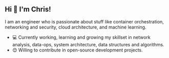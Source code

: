 ## Hi 👋 I'm Chris! 

I am an engineer who is passionate about stuff like container orchestration, networking and security, cloud architecture, and machine learning.

- 💻 Currently working, learning and growing my skillset in network analysis, data-ops, system architecture, data structures and algorithms.
- 😊 Willing to contribute in open-source development projects.
